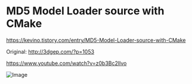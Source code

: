 # MD5 Model Loader source with CMake
https://kevino.tistory.com/entry/MD5-Model-Loader-source-with-CMake

Original:
http://3dgep.com/?p=1053

https://www.youtube.com/watch?v=z0b3Bc2Ilvo

![Image](https://i.imgur.com/Csk6z1nm.png)



